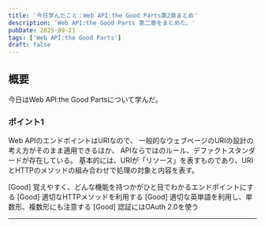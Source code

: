 ```yaml
---
title: '今日学んだこと：Web API:the Good Parts第2章まとめ'
description: 'Web API:the Good Parts 第二章をまとめた。'
pubDate: 2025-09-21
tags: ['Web API:the Good Parts']
draft: false
---
```


## 概要

今日はWeb API:the Good Partsについて学んだ。


### ポイント1

Web APIのエンドポイントはURIなので、
一般的なウェブページのURIの設計の考え方がそのまま適用できるほか、
APIならではのルール、デファクトスタンダードが存在している。
基本的には、URIが「リソース」を表すものであり、URIとHTTPのメソッドの組み合わせで処理の対象と内容を表す。

[Good] 覚えやすく、どんな機能を持つかがひと目でわかるエンドポイントにする
[Good] 適切なHTTPメソッドを利用する
[Good] 適切な英単語を利用し、単数形、複数形にも注意する
[Good] 認証にはOAuth 2.0を使う

---
